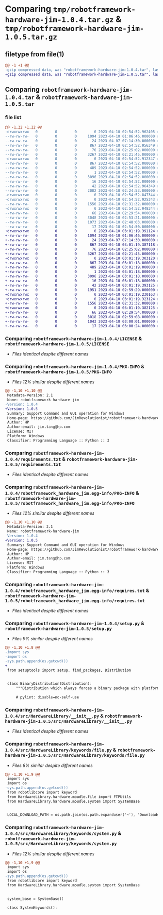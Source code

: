 # Comparing `tmp/robotframework-hardware-jim-1.0.4.tar.gz` & `tmp/robotframework-hardware-jim-1.0.5.tar.gz`

## filetype from file(1)

```diff
@@ -1 +1 @@
-gzip compressed data, was "robotframework-hardware-jim-1.0.4.tar", last modified: Mon Apr 10 02:54:52 2023, max compression
+gzip compressed data, was "robotframework-hardware-jim-1.0.5.tar", last modified: Mon Apr 10 03:01:19 2023, max compression
```

## Comparing `robotframework-hardware-jim-1.0.4.tar` & `robotframework-hardware-jim-1.0.5.tar`

### file list

```diff
@@ -1,22 +1,22 @@
-drwxrwxrwx   0        0        0        0 2023-04-10 02:54:52.962405 robotframework-hardware-jim-1.0.4/
--rw-rw-rw-   0        0        0     1094 2023-04-10 01:06:46.000000 robotframework-hardware-jim-1.0.4/LICENSE
--rw-rw-rw-   0        0        0       24 2023-04-07 07:14:30.000000 robotframework-hardware-jim-1.0.4/MANIFEST.in
--rw-rw-rw-   0        0        0      867 2023-04-10 02:54:52.956349 robotframework-hardware-jim-1.0.4/PKG-INFO
--rw-rw-rw-   0        0        0       76 2023-04-10 02:25:02.000000 robotframework-hardware-jim-1.0.4/README.md
--rw-rw-rw-   0        0        0     3267 2023-04-10 02:21:45.000000 robotframework-hardware-jim-1.0.4/requirements.txt
-drwxrwxrwx   0        0        0        0 2023-04-10 02:54:52.912347 robotframework-hardware-jim-1.0.4/robotframework_hardware_jim.egg-info/
--rw-rw-rw-   0        0        0      867 2023-04-10 02:54:52.000000 robotframework-hardware-jim-1.0.4/robotframework_hardware_jim.egg-info/PKG-INFO
--rw-rw-rw-   0        0        0      489 2023-04-10 02:54:52.000000 robotframework-hardware-jim-1.0.4/robotframework_hardware_jim.egg-info/SOURCES.txt
--rw-rw-rw-   0        0        0        1 2023-04-10 02:54:52.000000 robotframework-hardware-jim-1.0.4/robotframework_hardware_jim.egg-info/dependency_links.txt
--rw-rw-rw-   0        0        0     3096 2023-04-10 02:54:52.000000 robotframework-hardware-jim-1.0.4/robotframework_hardware_jim.egg-info/requires.txt
--rw-rw-rw-   0        0        0       16 2023-04-10 02:54:52.000000 robotframework-hardware-jim-1.0.4/robotframework_hardware_jim.egg-info/top_level.txt
--rw-rw-rw-   0        0        0       42 2023-04-10 02:54:52.964349 robotframework-hardware-jim-1.0.4/setup.cfg
--rw-rw-rw-   0        0        0     2002 2023-04-10 02:24:53.000000 robotframework-hardware-jim-1.0.4/setup.py
-drwxrwxrwx   0        0        0        0 2023-04-10 02:54:52.847344 robotframework-hardware-jim-1.0.4/src/
-drwxrwxrwx   0        0        0        0 2023-04-10 02:54:52.925343 robotframework-hardware-jim-1.0.4/src/HardwareLibrary/
--rw-rw-rw-   0        0        0     1556 2023-04-10 02:31:32.000000 robotframework-hardware-jim-1.0.4/src/HardwareLibrary/__init__.py
-drwxrwxrwx   0        0        0        0 2023-04-10 02:54:52.948344 robotframework-hardware-jim-1.0.4/src/HardwareLibrary/keywords/
--rw-rw-rw-   0        0        0       66 2023-04-10 02:29:54.000000 robotframework-hardware-jim-1.0.4/src/HardwareLibrary/keywords/__init__.py
--rw-rw-rw-   0        0        0     3048 2023-04-10 02:53:21.000000 robotframework-hardware-jim-1.0.4/src/HardwareLibrary/keywords/file.py
--rw-rw-rw-   0        0        0     1073 2023-04-10 02:48:03.000000 robotframework-hardware-jim-1.0.4/src/HardwareLibrary/keywords/system.py
--rw-rw-rw-   0        0        0       17 2023-04-10 02:54:50.000000 robotframework-hardware-jim-1.0.4/src/HardwareLibrary/version.py
+drwxrwxrwx   0        0        0        0 2023-04-10 03:01:19.391124 robotframework-hardware-jim-1.0.5/
+-rw-rw-rw-   0        0        0     1094 2023-04-10 01:06:46.000000 robotframework-hardware-jim-1.0.5/LICENSE
+-rw-rw-rw-   0        0        0       24 2023-04-07 07:14:30.000000 robotframework-hardware-jim-1.0.5/MANIFEST.in
+-rw-rw-rw-   0        0        0      867 2023-04-10 03:01:19.387118 robotframework-hardware-jim-1.0.5/PKG-INFO
+-rw-rw-rw-   0        0        0       76 2023-04-10 02:25:02.000000 robotframework-hardware-jim-1.0.5/README.md
+-rw-rw-rw-   0        0        0     3267 2023-04-10 02:21:45.000000 robotframework-hardware-jim-1.0.5/requirements.txt
+drwxrwxrwx   0        0        0        0 2023-04-10 03:01:19.303120 robotframework-hardware-jim-1.0.5/robotframework_hardware_jim.egg-info/
+-rw-rw-rw-   0        0        0      867 2023-04-10 03:01:18.000000 robotframework-hardware-jim-1.0.5/robotframework_hardware_jim.egg-info/PKG-INFO
+-rw-rw-rw-   0        0        0      489 2023-04-10 03:01:19.000000 robotframework-hardware-jim-1.0.5/robotframework_hardware_jim.egg-info/SOURCES.txt
+-rw-rw-rw-   0        0        0        1 2023-04-10 03:01:18.000000 robotframework-hardware-jim-1.0.5/robotframework_hardware_jim.egg-info/dependency_links.txt
+-rw-rw-rw-   0        0        0     3096 2023-04-10 03:01:18.000000 robotframework-hardware-jim-1.0.5/robotframework_hardware_jim.egg-info/requires.txt
+-rw-rw-rw-   0        0        0       16 2023-04-10 03:01:18.000000 robotframework-hardware-jim-1.0.5/robotframework_hardware_jim.egg-info/top_level.txt
+-rw-rw-rw-   0        0        0       42 2023-04-10 03:01:19.393125 robotframework-hardware-jim-1.0.5/setup.cfg
+-rw-rw-rw-   0        0        0     1951 2023-04-10 02:59:29.000000 robotframework-hardware-jim-1.0.5/setup.py
+drwxrwxrwx   0        0        0        0 2023-04-10 03:01:19.230163 robotframework-hardware-jim-1.0.5/src/
+drwxrwxrwx   0        0        0        0 2023-04-10 03:01:19.323124 robotframework-hardware-jim-1.0.5/src/HardwareLibrary/
+-rw-rw-rw-   0        0        0     1556 2023-04-10 02:31:32.000000 robotframework-hardware-jim-1.0.5/src/HardwareLibrary/__init__.py
+drwxrwxrwx   0        0        0        0 2023-04-10 03:01:19.382125 robotframework-hardware-jim-1.0.5/src/HardwareLibrary/keywords/
+-rw-rw-rw-   0        0        0       66 2023-04-10 02:29:54.000000 robotframework-hardware-jim-1.0.5/src/HardwareLibrary/keywords/__init__.py
+-rw-rw-rw-   0        0        0     3018 2023-04-10 02:59:08.000000 robotframework-hardware-jim-1.0.5/src/HardwareLibrary/keywords/file.py
+-rw-rw-rw-   0        0        0     1043 2023-04-10 03:00:01.000000 robotframework-hardware-jim-1.0.5/src/HardwareLibrary/keywords/system.py
+-rw-rw-rw-   0        0        0       17 2023-04-10 03:00:24.000000 robotframework-hardware-jim-1.0.5/src/HardwareLibrary/version.py
```

### Comparing `robotframework-hardware-jim-1.0.4/LICENSE` & `robotframework-hardware-jim-1.0.5/LICENSE`

 * *Files identical despite different names*

### Comparing `robotframework-hardware-jim-1.0.4/PKG-INFO` & `robotframework-hardware-jim-1.0.5/PKG-INFO`

 * *Files 12% similar despite different names*

```diff
@@ -1,10 +1,10 @@
 Metadata-Version: 2.1
 Name: robotframework-hardware-jim
-Version: 1.0.4
+Version: 1.0.5
 Summary: Support Command and GUI operation for Windows
 Home-page: https://github.com/JimRevolutionist/robotframework-hardware
 Author: HP
 Author-email: jim.tang@hp.com
 License: MIT
 Platform: Windows
 Classifier: Programming Language :: Python :: 3
```

### Comparing `robotframework-hardware-jim-1.0.4/requirements.txt` & `robotframework-hardware-jim-1.0.5/requirements.txt`

 * *Files identical despite different names*

### Comparing `robotframework-hardware-jim-1.0.4/robotframework_hardware_jim.egg-info/PKG-INFO` & `robotframework-hardware-jim-1.0.5/robotframework_hardware_jim.egg-info/PKG-INFO`

 * *Files 12% similar despite different names*

```diff
@@ -1,10 +1,10 @@
 Metadata-Version: 2.1
 Name: robotframework-hardware-jim
-Version: 1.0.4
+Version: 1.0.5
 Summary: Support Command and GUI operation for Windows
 Home-page: https://github.com/JimRevolutionist/robotframework-hardware
 Author: HP
 Author-email: jim.tang@hp.com
 License: MIT
 Platform: Windows
 Classifier: Programming Language :: Python :: 3
```

### Comparing `robotframework-hardware-jim-1.0.4/robotframework_hardware_jim.egg-info/requires.txt` & `robotframework-hardware-jim-1.0.5/robotframework_hardware_jim.egg-info/requires.txt`

 * *Files identical despite different names*

### Comparing `robotframework-hardware-jim-1.0.4/setup.py` & `robotframework-hardware-jim-1.0.5/setup.py`

 * *Files 9% similar despite different names*

```diff
@@ -1,10 +1,8 @@
-import sys
-import os
-sys.path.append(os.getcwd())
+
 from setuptools import setup, find_packages, Distribution
 
 
 class BinaryDistribution(Distribution):
     """Distribution which always forces a binary package with platform name"""
 
     # pylint: disable=no-self-use
```

### Comparing `robotframework-hardware-jim-1.0.4/src/HardwareLibrary/__init__.py` & `robotframework-hardware-jim-1.0.5/src/HardwareLibrary/__init__.py`

 * *Files identical despite different names*

### Comparing `robotframework-hardware-jim-1.0.4/src/HardwareLibrary/keywords/file.py` & `robotframework-hardware-jim-1.0.5/src/HardwareLibrary/keywords/file.py`

 * *Files 8% similar despite different names*

```diff
@@ -1,10 +1,9 @@
 import sys
 import os
-sys.path.append(os.getcwd())
 from robotlibcore import keyword
 from HardwareLibrary.hardware.moudle.file import FTPUtils
 from HardwareLibrary.hardware.moudle.system import SystemBase
 
 
 LOCAL_DOWNLOAD_PATH = os.path.join(os.path.expanduser('~'), "Downloads")
```

### Comparing `robotframework-hardware-jim-1.0.4/src/HardwareLibrary/keywords/system.py` & `robotframework-hardware-jim-1.0.5/src/HardwareLibrary/keywords/system.py`

 * *Files 12% similar despite different names*

```diff
@@ -1,10 +1,9 @@
 import sys
 import os
-sys.path.append(os.getcwd())
 from robotlibcore import keyword
 from HardwareLibrary.hardware.moudle.system import SystemBase
 
 
 system_base = SystemBase()
 
 class SystemKeywords():
```

